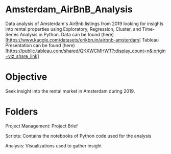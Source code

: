 # Amsterdam_AirBnB_Analysis
Data analysis of Amsterdam's AirBnb listings from 2019 looking for insights into rental properties using Exploratory, Regression, Cluster, and Time-Series Analysis in Python.
Data can be found (here)[https://www.kaggle.com/datasets/erikbruin/airbnb-amsterdam] 
Tableau Presentation can be found (here)[https://public.tableau.com/shared/QKXWCMHWT?:display_count=n&:origin=viz_share_link]

# Objective
Seek insight into the rental market in Amsterdam during 2019.

# Folders
Project Management: Project Brief

Scripts: Contains the notebooks of Python code used for the analysis

Analysis: Visualizations used to gather insight
